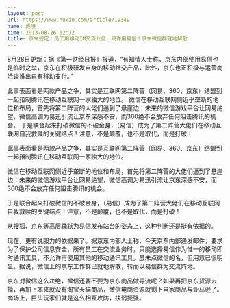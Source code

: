 ```yaml
---
layout: post
url: https://www.huxiu.com/article/19349
name: 虎嗅
time: 2013-08-26 12:12
title: 京东规定：员工用移动IM交流业务，只许用易信！京东微信群就地解散
---
```

8月28日更新：据《第一财经日报》报道，“有知情人士称，京东内部使用易信也是临时之举，京东在积极研发自身的移动社交产品，此外，京东也正积极与运营商洽谈推出自有移动支付。”

此事表面看是两款产品之争，其实是互联网第二阵营（网易、360、京东）结盟到一起箝制腾讯在移动互联网一家独大的地位。 微信在移动互联网侧近乎垄断的地位和布局，首先将第二阵营的大佬们逼到了悬崖边：未来的微信游戏平台让网易绝望，微信高调为易迅引流让京东深感不安，而360绝不会放弃任何阻击腾讯的机会。 于是联合起来打破微信的不破金身，（易信）成为了第二阵营大佬们在移动互联网自我救赎的关键结点！注意，不是颠覆，也不是取代，而是打破！

此事表面看是两款产品之争，其实是互联网第二阵营（网易、360、京东）结盟到一起箝制腾讯在移动互联网一家独大的地位。

微信在移动互联网侧近乎垄断的地位和布局，首先将第二阵营的大佬们逼到了悬崖边：未来的微信游戏平台让网易绝望，微信高调为易迅引流让京东深感不安，而360绝不会放弃任何阻击腾讯的机会。

于是联合起来打破微信的不破金身，（易信）成为了第二阵营大佬们在移动互联网自我救赎的关键结点！注意，不是颠覆，也不是取代，而是打破！

从搜狐、京东等高层踊跃为易信发布站台的姿态上，这种判断还是挺有依据的。

现在，更有说服力的依据来了。据京东内部人士称，今天京东内部通发邮件，要求为了保护公司信息安全，所有员工在交流业务时，只能选择易信作为惟一的移动即时通讯工具，不允许再使用其他的移动通讯工具。虽未点微信的名，但用意已很明显。据说，微信上的京东工作群已就地解散，转而以易信群为交流阵地。

京东对微信这么决绝，微信还要不要为京东商品做导流呢？如果再把京东货源去掉，再加上本来就没有淘宝天猫商品，微信电商资源就剩下自家商品与亚马逊了。商场上，巨头玩家们就是这么相互攻防，扶弱扼强。

